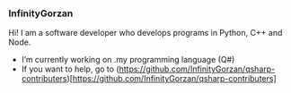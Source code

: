 ### InfinityGorzan
Hi! I am a software developer who develops programs in Python, C++ and Node.

- I’m currently working on .my programming language (Q#)
- If you want to help, go to (https://github.com/InfinityGorzan/qsharp-contributers)[https://github.com/InfinityGorzan/qsharp-contributers]
